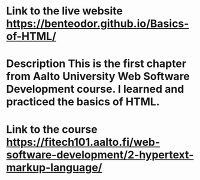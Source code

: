 # Link to the live website https://benteodor.github.io/Basics-of-HTML/
# Description This is the first chapter from Aalto University Web Software Development course. I learned and practiced the basics of HTML. 
# Link to the course https://fitech101.aalto.fi/web-software-development/2-hypertext-markup-language/




 
